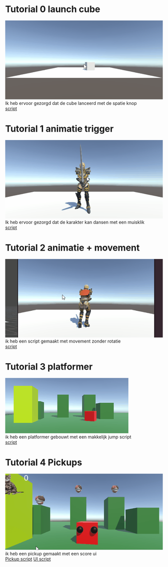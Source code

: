 # Tutorial 0 launch cube
![tutorial launch cube gif](GIFs/launch.gif)  
Ik heb ervoor gezorgd dat de cube lanceerd met de spatie knop  
[script](M3BOtutorials/Assets/Scripts/LaunchCube.cs)
# Tutorial 1 animatie trigger
![tutorial animatie trigger gif](GIFs/AnimatieDance.gif)  
Ik heb ervoor gezorgd dat de karakter kan dansen met een muisklik  
[script](M3BOtutorials/Assets/Scripts/Animatie.cs) 
# Tutorial 2 animatie + movement
![tutorial animatie + movement gif](GIFs/AnimatieMovement.gif)  
ik heb een script gemaakt met movement zonder rotatie  
[script](M3BOtutorials/Assets/Scripts/NoRotationMovement.cs)
# Tutorial 3 platformer
![tutorial platformer](GIFs/Platform.gif)  
ik heb een platformer gebouwt met een makkelijk jump script  
[script](M3BOtutorials/Assets/Scripts/Jump.cs)
# Tutorial 4 Pickups  
![tutorial pickups](GIFs/Pickup.gif)  
ik heb een pickup gemaakt met een score ui  
[Pickup script](M3BOtutorials/Assets/Scripts/GetPickup.cs)
[UI script](M3BOtutorials/Assets/Scripts/KeepScore.cs)
